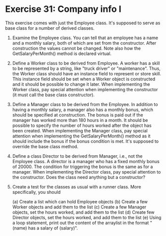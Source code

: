 ﻿# Exercise 31: Company info I

This exercise comes with just the Employee class. It's supposed to serve as 
base class for a number of derived classes.

  1. Examine the Employee class. You can tell that an employee has a name 
     and a monthly salary, both of which are set from the constructor. 
	 After construction the values cannot be changed. Note also how the 
	 GetSalaryPerMonth() method is declared virtual.

  2. Define a Worker class to be derived from Employee. A 
     worker has a skill to be represented by a string, like "truck driver" 
	 or "maintenance". Thus, the Worker class should have an instance field 
	 to represent or store skill. This instance field should be set when a
	 Worker object is constructed and it should be possible to change it 
	 later. When implementing the Worker class, pay special attention when 
	 implementing the constructor (it must call the base class constructor).

  3. Define a Manager class to be derived from the Employee. In addition to 
     having a monthly salary, a manager also has a monthly bonus, which should 
	 be specified at construction. The bonus is paid out if the manager has 
	 worked more than 180 hours in a month. It should be possible to specify 
	 the number of hours worked after the object has been created. When implementing 
	 the Manager class, pay special attention when implementing the 
	 GetSalaryPerMonth() method as it should include the bonus if the bonus 
	 condition is met. It's supposed to override the base class method.

  4. Define a class Director to be derived from Manager, i.e., not the Employee 
     class. A director is a manager who has a fixed monthly bonus of 20000. The 
	 condition for triggering the bonus is the same as for a manager. When 
	 implementing the Director class, pay special attention to the constructor. Does 
	 the class need anything but a constructor?

  5. Create a test for the classes as usual with a runner class. More 
     specifically, you should 
	 
	 (a) Create a list which can hold Employee objects
	 (b) Create a few Worker objects and add them to the list
	 (c) Create a few Manager objects, set the hours worked, and add them to 
	     the list
     (d) Create few Director objects, set the hours worked, and add 
	     them to the list
     (e) Using a loop statement, print out the content of the arraylist in the
	     format "(name) has a salary of (salary)".